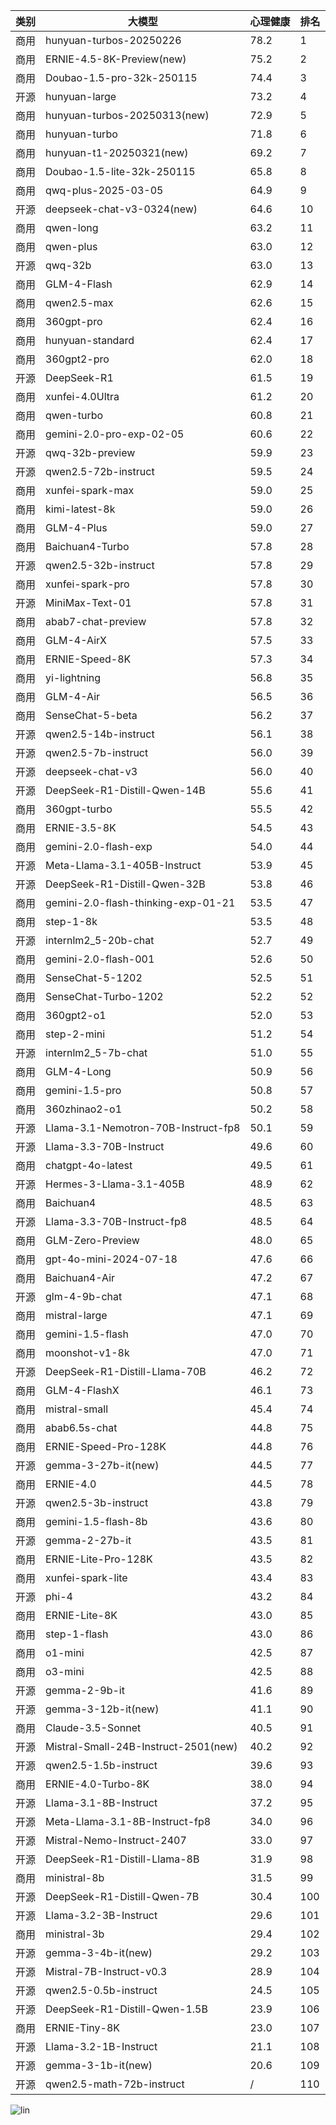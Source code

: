 
| 类别 | 大模型                         | 心理健康 | 排名 |
|-----|------------------------------|---------|----|
|商用|hunyuan-turbos-20250226|78.2|1|
|商用|ERNIE-4.5-8K-Preview(new)|75.2|2|
|商用|Doubao-1.5-pro-32k-250115|74.4|3|
|开源|hunyuan-large|73.2|4|
|商用|hunyuan-turbos-20250313(new)|72.9|5|
|商用|hunyuan-turbo|71.8|6|
|商用|hunyuan-t1-20250321(new)|69.2|7|
|商用|Doubao-1.5-lite-32k-250115|65.8|8|
|商用|qwq-plus-2025-03-05|64.9|9|
|开源|deepseek-chat-v3-0324(new)|64.6|10|
|商用|qwen-long|63.2|11|
|商用|qwen-plus|63.0|12|
|开源|qwq-32b|63.0|13|
|商用|GLM-4-Flash|62.9|14|
|商用|qwen2.5-max|62.6|15|
|商用|360gpt-pro|62.4|16|
|商用|hunyuan-standard|62.4|17|
|商用|360gpt2-pro|62.0|18|
|开源|DeepSeek-R1|61.5|19|
|商用|xunfei-4.0Ultra|61.2|20|
|商用|qwen-turbo|60.8|21|
|商用|gemini-2.0-pro-exp-02-05|60.6|22|
|开源|qwq-32b-preview|59.9|23|
|开源|qwen2.5-72b-instruct|59.5|24|
|商用|xunfei-spark-max|59.0|25|
|商用|kimi-latest-8k|59.0|26|
|商用|GLM-4-Plus|59.0|27|
|商用|Baichuan4-Turbo|57.8|28|
|开源|qwen2.5-32b-instruct|57.8|29|
|商用|xunfei-spark-pro|57.8|30|
|开源|MiniMax-Text-01|57.8|31|
|商用|abab7-chat-preview|57.8|32|
|商用|GLM-4-AirX|57.5|33|
|商用|ERNIE-Speed-8K|57.3|34|
|商用|yi-lightning|56.8|35|
|商用|GLM-4-Air|56.5|36|
|商用|SenseChat-5-beta|56.2|37|
|开源|qwen2.5-14b-instruct|56.1|38|
|开源|qwen2.5-7b-instruct|56.0|39|
|开源|deepseek-chat-v3|56.0|40|
|开源|DeepSeek-R1-Distill-Qwen-14B|55.6|41|
|商用|360gpt-turbo|55.5|42|
|商用|ERNIE-3.5-8K|54.5|43|
|商用|gemini-2.0-flash-exp|54.0|44|
|开源|Meta-Llama-3.1-405B-Instruct|53.9|45|
|开源|DeepSeek-R1-Distill-Qwen-32B|53.8|46|
|商用|gemini-2.0-flash-thinking-exp-01-21|53.5|47|
|商用|step-1-8k|53.5|48|
|开源|internlm2_5-20b-chat|52.7|49|
|商用|gemini-2.0-flash-001|52.6|50|
|商用|SenseChat-5-1202|52.5|51|
|商用|SenseChat-Turbo-1202|52.2|52|
|商用|360gpt2-o1|52.0|53|
|商用|step-2-mini|51.2|54|
|开源|internlm2_5-7b-chat|51.0|55|
|商用|GLM-4-Long|50.9|56|
|商用|gemini-1.5-pro|50.8|57|
|商用|360zhinao2-o1|50.2|58|
|开源|Llama-3.1-Nemotron-70B-Instruct-fp8|50.1|59|
|开源|Llama-3.3-70B-Instruct|49.6|60|
|商用|chatgpt-4o-latest|49.5|61|
|开源|Hermes-3-Llama-3.1-405B|48.9|62|
|商用|Baichuan4|48.5|63|
|开源|Llama-3.3-70B-Instruct-fp8|48.5|64|
|商用|GLM-Zero-Preview|48.0|65|
|商用|gpt-4o-mini-2024-07-18|47.6|66|
|商用|Baichuan4-Air|47.2|67|
|开源|glm-4-9b-chat|47.1|68|
|商用|mistral-large|47.1|69|
|商用|gemini-1.5-flash|47.0|70|
|商用|moonshot-v1-8k|47.0|71|
|开源|DeepSeek-R1-Distill-Llama-70B|46.2|72|
|商用|GLM-4-FlashX|46.1|73|
|商用|mistral-small|45.4|74|
|商用|abab6.5s-chat|44.8|75|
|商用|ERNIE-Speed-Pro-128K|44.8|76|
|开源|gemma-3-27b-it(new)|44.5|77|
|商用|ERNIE-4.0|44.5|78|
|开源|qwen2.5-3b-instruct|43.8|79|
|商用|gemini-1.5-flash-8b|43.6|80|
|开源|gemma-2-27b-it|43.5|81|
|商用|ERNIE-Lite-Pro-128K|43.5|82|
|商用|xunfei-spark-lite|43.4|83|
|开源|phi-4|43.2|84|
|商用|ERNIE-Lite-8K|43.0|85|
|商用|step-1-flash|43.0|86|
|商用|o1-mini|42.5|87|
|商用|o3-mini|42.5|88|
|开源|gemma-2-9b-it|41.6|89|
|开源|gemma-3-12b-it(new)|41.1|90|
|商用|Claude-3.5-Sonnet|40.5|91|
|开源|Mistral-Small-24B-Instruct-2501(new)|40.2|92|
|开源|qwen2.5-1.5b-instruct|39.6|93|
|商用|ERNIE-4.0-Turbo-8K|38.0|94|
|开源|Llama-3.1-8B-Instruct|37.2|95|
|开源|Meta-Llama-3.1-8B-Instruct-fp8|34.0|96|
|开源|Mistral-Nemo-Instruct-2407|33.0|97|
|开源|DeepSeek-R1-Distill-Llama-8B|31.9|98|
|商用|ministral-8b|31.5|99|
|开源|DeepSeek-R1-Distill-Qwen-7B|30.4|100|
|开源|Llama-3.2-3B-Instruct|29.6|101|
|商用|ministral-3b|29.4|102|
|开源|gemma-3-4b-it(new)|29.2|103|
|开源|Mistral-7B-Instruct-v0.3|28.9|104|
|开源|qwen2.5-0.5b-instruct|24.5|105|
|开源|DeepSeek-R1-Distill-Qwen-1.5B|23.9|106|
|商用|ERNIE-Tiny-8K|23.0|107|
|开源|Llama-3.2-1B-Instruct|21.1|108|
|开源|gemma-3-1b-it(new)|20.6|109|
|开源|qwen2.5-math-72b-instruct|/|110|


![lin](../pic/心理健康.png)
